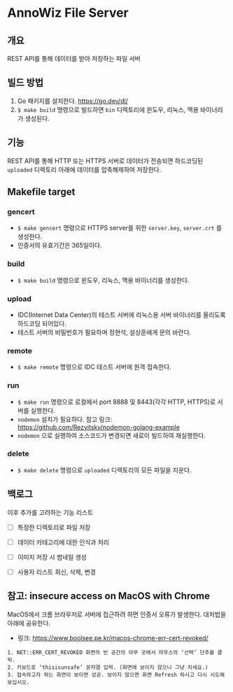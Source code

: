 # AnnoWiz File Server 

## 개요

REST API를 통해 데이터를 받아 저장하는 파일 서버

## 빌드 방법

1. Go 패키지를 설치한다. https://go.dev/dl/ 
2. `$ make build` 명령으로 빌드하면 `bin` 디렉토리에 윈도우, 리눅스, 맥용 바이너리가 생성된다. 


## 기능 

REST API를 통해 HTTP 또는 HTTPS 서버로 데이터가 전송되면 하드코딩된 `uploaded` 디렉토리 아래에 데이터를 압축해제하여 저장한다. 

## Makefile target

### gencert

- `$ make gencert` 명령으로 HTTPS server를 위한 `server.key`, `server.crt` 를 생성한다. 
- 인증서의 유효기간은 365일이다. 

### build

- `$ make build` 명령으로 윈도우, 리눅스, 맥용 바이너리를 생성한다. 

### upload

- IDC(Internet Data Center)의 테스트 서버에 리눅스용 서버 바이너리를 올리도록 하드코딩 되어있다. 
- 테스트 서버의 비밀번호가 필요하며 정현석, 설상훈에게 문의 바란다. 

### remote

- `$ make remote` 명령으로 IDC 테스트 서버에 원격 접속한다. 

### run 

- `$ make run` 명령으로 로컬에서 port 8888 및 8443(각각 HTTP, HTTPS)로 서버를 실행한다. 
- `nodemon` 설치가 필요하다. 참고 링크: https://github.com/Rezvitsky/nodemon-golang-example
- `nodemon` 으로 실행하여 소스코드가 변경되면 새로이 빌드하여 재실행한다. 

### delete

- `$ make delete` 명령으로 `uploaded` 디렉토리의 모든 파일을 지운다. 

## 백로그

이후 추가를 고려하는 기능 리스트

- [ ] 특정한 디렉토리로 파일 저장
- [ ] 데이터 카테고리에 대한 인식과 처리
- [ ] 이미지 저장 시 썸네일 생성
- [ ] 사용자 리스트 회신, 삭제, 변경 


## 참고: insecure access on MacOS with Chrome

MacOS에서 크롬 브라우저로 서버에 접근하려 하면 인증서 오류가 발생한다. 대처법을 아래에 공유한다. 

- 링크: https://www.boolsee.pe.kr/macos-chrome-err-cert-revoked/

```
1. NET::ERR_CERT_REVOKED 화면의 빈 공간의 아무 곳에서 마우스의 ‘선택’ 단추를 클릭.
2. 키보드로 ‘thisisunsafe’ 문자열 입력. (화면에 보이지 않으니 그냥 치세요.)
3. 접속하고자 하는 화면이 보이면 성공. 보이지 않으면 화면 Refresh 하시고 다시 시도해 보십시오.
```